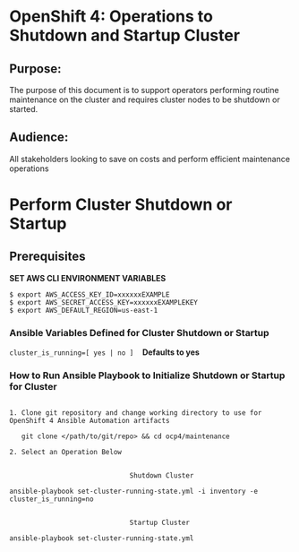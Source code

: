 # OpenShift 4: Operations to Shutdown and Startup Cluster

## Purpose:

The purpose of this document is to support operators performing routine maintenance on the cluster and requires cluster nodes to be shutdown or started. 

## Audience:
All stakeholders looking to save on costs and perform efficient maintenance operations

# Perform Cluster Shutdown or Startup

## Prerequisites

**SET AWS CLI ENVIRONMENT VARIABLES**
```
$ export AWS_ACCESS_KEY_ID=xxxxxxEXAMPLE
$ export AWS_SECRET_ACCESS_KEY=xxxxxxEXAMPLEKEY
$ export AWS_DEFAULT_REGION=us-east-1
```

### Ansible Variables Defined for Cluster Shutdown or Startup

`cluster_is_running=[ yes | no ]` &nbsp;&nbsp; **Defaults to yes**

### How to Run Ansible Playbook to Initialize Shutdown or Startup for Cluster

```

1. Clone git repository and change working directory to use for OpenShift 4 Ansible Automation artifacts
  
   git clone </path/to/git/repo> && cd ocp4/maintenance

2. Select an Operation Below


                              Shutdown Cluster

ansible-playbook set-cluster-running-state.yml -i inventory -e cluster_is_running=no


                              Startup Cluster

ansible-playbook set-cluster-running-state.yml


```
